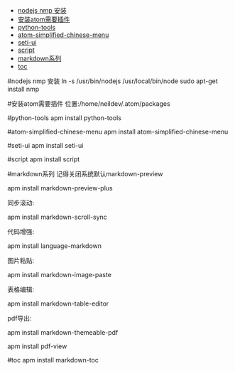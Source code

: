 <!-- TOC depthFrom:1 depthTo:6 withLinks:1 updateOnSave:1 orderedList:0 -->

- [nodejs nmp 安装](#nodejs-nmp-安装)
- [安装atom需要插件](#安装atom需要插件)
- [python-tools](#python-tools)
- [atom-simplified-chinese-menu](#atom-simplified-chinese-menu)
- [seti-ui](#seti-ui)
- [script](#script)
- [markdown系列](#markdown系列)
- [toc](#toc)

<!-- /TOC -->

#nodejs nmp 安装
ln -s /usr/bin/nodejs /usr/local/bin/node
sudo apt-get install nmp

#安装atom需要插件
位置:/home/neildev/.atom/packages

#python-tools
apm install python-tools

#atom-simplified-chinese-menu
apm install atom-simplified-chinese-menu

#seti-ui
apm install seti-ui

#script
apm install script

#markdown系列
记得关闭系统默认markdown-preview

apm install markdown-preview-plus

同步滚动:

apm install markdown-scroll-sync

代码增强:

apm install language-markdown

图片粘贴:

apm install markdown-image-paste

表格编辑:

apm install markdown-table-editor

pdf导出:

apm install markdown-themeable-pdf

apm install pdf-view

#toc
apm install markdown-toc
